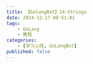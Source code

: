 ```yaml
---
title: 【GolangBot】14-Strings
date: 2024-12-17 08:51:01
tags: 
    - GoLang
    - 教程
categories:
    - [学习心得, GoLangBot]
published: false
---
```

